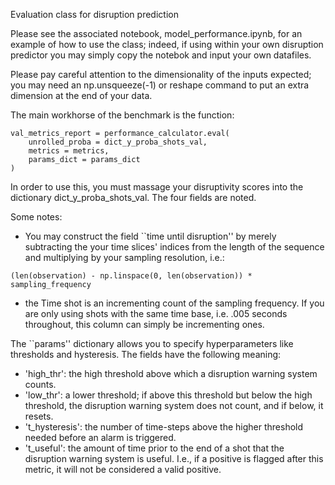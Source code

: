 Evaluation class for disruption prediction

Please see the associated notebook, model_performance.ipynb, for an example of how to use the class; indeed, if using within your own disruption predictor you may simply copy the notebok and input your own datafiles. 

Please pay careful attention to the dimensionality of the inputs expected; you may need an np.unsqueeze(-1) or reshape command to put an extra dimension at the end of your data. 

The main workhorse of the benchmark is the function: 

```# Compute metrics_report_
val_metrics_report = performance_calculator.eval(
    unrolled_proba = dict_y_proba_shots_val,
    metrics = metrics,
    params_dict = params_dict
)
```

In order to use this, you must massage your disruptivity scores into the dictionary dict_y_proba_shots_val. The four fields are noted.

Some notes:
- You may construct the field ``time until disruption'' by merely subtracting the your time slices' indices from the length of the sequence and multiplying by your sampling resolution, i.e.: 

``` 
(len(observation) - np.linspace(0, len(observation)) * sampling_frequency
```

- the Time shot is an incrementing count of the sampling frequency. If you are only using shots with the same time base, i.e. .005 seconds throughout, this column can simply be incrementing ones.

The ``params'' dictionary allows you to specify hyperparameters like thresholds and hysteresis. The fields have the following meaning:
  - 'high_thr': the high threshold above which a disruption warning system counts. 
  - 'low_thr': a lower threshold; if above this threshold but below the high threshold, the disruption warning system does not count, and if below, it resets. 
  - 't_hysteresis': the number of time-steps above the higher threshold needed before an alarm is triggered. 
  - 't_useful': the amount of time prior to the end of a shot that the disruption warning system is useful. I.e., if a positive is flagged after this metric, it will not be considered a valid positive. 
